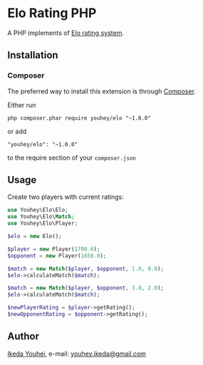 # Elo Rating PHP

A PHP implements of [Elo rating system](http://en.wikipedia.org/wiki/Elo_rating_system).

## Installation

### Composer

The preferred way to install this extension is through [Composer](http://getcomposer.org/).

Either run

```
php composer.phar require youhey/elo "~1.0.0"
```

or add

```
"youhey/elo": "~1.0.0"
```

to the require section of your `composer.json`

## Usage

Create two players with current ratings:

```php
use Youhey\Elo\Elo;
use Youhey\Elo\Match;
use Youhey\Elo\Player;

$elo = new Elo();

$player = new Player(1700.0);
$opponent = new Player(1650.0);

$match = new Match($player, $opponent, 1.0, 0.0);
$elo->calculateMatch($match);

$match = new Match($player, $opponent, 3.0, 2.0);
$elo->calculateMatch($match);

$newPlayerRating = $player->getRating();
$newOpponentRating = $opponent->getRating();
```

## Author

[Ikeda Youhei](https://github.com/youhey/), e-mail: [youhey.ikeda@gmail.com](mailto:youhey.ikeda@gmail.com)
